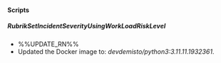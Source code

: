 
#### Scripts

##### RubrikSetIncidentSeverityUsingWorkLoadRiskLevel

- %%UPDATE_RN%%
- Updated the Docker image to: *devdemisto/python3:3.11.11.1932361*.
